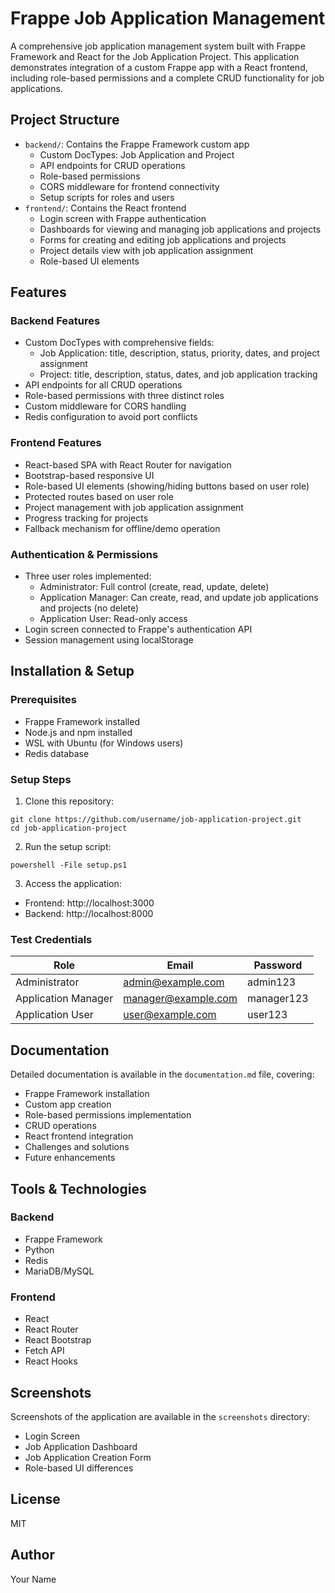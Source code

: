 # Frappe Job Application Management

A comprehensive job application management system built with Frappe Framework and React for the Job Application Project. This application demonstrates integration of a custom Frappe app with a React frontend, including role-based permissions and a complete CRUD functionality for job applications.

## Project Structure

- `backend/`: Contains the Frappe Framework custom app
  - Custom DocTypes: Job Application and Project
  - API endpoints for CRUD operations
  - Role-based permissions
  - CORS middleware for frontend connectivity
  - Setup scripts for roles and users
- `frontend/`: Contains the React frontend
  - Login screen with Frappe authentication
  - Dashboards for viewing and managing job applications and projects
  - Forms for creating and editing job applications and projects
  - Project details view with job application assignment
  - Role-based UI elements

## Features

### Backend Features
- Custom DocTypes with comprehensive fields:
  - Job Application: title, description, status, priority, dates, and project assignment
  - Project: title, description, status, dates, and job application tracking
- API endpoints for all CRUD operations
- Role-based permissions with three distinct roles
- Custom middleware for CORS handling
- Redis configuration to avoid port conflicts

### Frontend Features
- React-based SPA with React Router for navigation
- Bootstrap-based responsive UI
- Role-based UI elements (showing/hiding buttons based on user role)
- Protected routes based on user role
- Project management with job application assignment
- Progress tracking for projects
- Fallback mechanism for offline/demo operation

### Authentication & Permissions
- Three user roles implemented:
  - Administrator: Full control (create, read, update, delete)
  - Application Manager: Can create, read, and update job applications and projects (no delete)
  - Application User: Read-only access
- Login screen connected to Frappe's authentication API
- Session management using localStorage

## Installation & Setup

### Prerequisites
- Frappe Framework installed
- Node.js and npm installed
- WSL with Ubuntu (for Windows users)
- Redis database

### Setup Steps
1. Clone this repository:
```
git clone https://github.com/username/job-application-project.git
cd job-application-project
```

2. Run the setup script:
```
powershell -File setup.ps1
```

3. Access the application:
- Frontend: http://localhost:3000
- Backend: http://localhost:8000

### Test Credentials

| Role          | Email               | Password    |
|---------------|---------------------|-------------|
| Administrator | admin@example.com   | admin123    |
| Application Manager  | manager@example.com | manager123  |
| Application User     | user@example.com    | user123     |

## Documentation

Detailed documentation is available in the `documentation.md` file, covering:
- Frappe Framework installation
- Custom app creation
- Role-based permissions implementation
- CRUD operations
- React frontend integration
- Challenges and solutions
- Future enhancements

## Tools & Technologies

### Backend
- Frappe Framework
- Python
- Redis
- MariaDB/MySQL

### Frontend
- React
- React Router
- React Bootstrap
- Fetch API
- React Hooks

## Screenshots

Screenshots of the application are available in the `screenshots` directory:
- Login Screen
- Job Application Dashboard
- Job Application Creation Form
- Role-based UI differences

## License

MIT

## Author

Your Name 